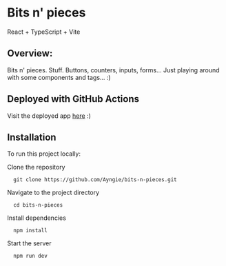 # Bits n' pieces 
React + TypeScript + Vite


## Overview:
Bits n' pieces. Stuff. 
Buttons, counters, inputs, forms...
Just playing around with some components and tags... :)

## Deployed with GitHub Actions
Visit the deployed app [here](https://ayngie.github.io/bits-n-pieces/) :)


## Installation
To run this project locally:

Clone the repository

```terminal
  git clone https://github.com/Ayngie/bits-n-pieces.git
```

Navigate to the project directory

```terminal
  cd bits-n-pieces
```

Install dependencies

```terminal
  npm install
```

Start the server

```terminal
  npm run dev
```
